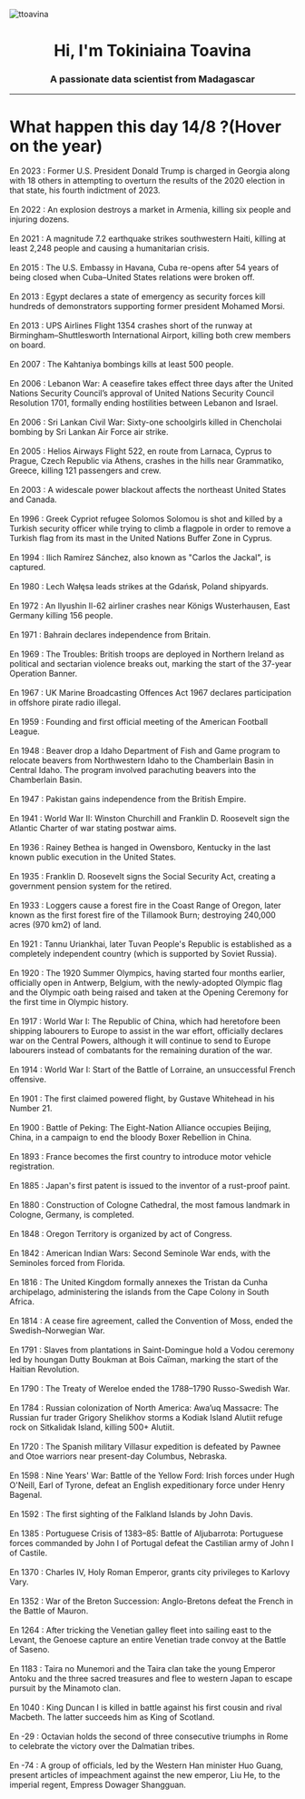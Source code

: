 
<p align="left"> <img src="https://komarev.com/ghpvc/?username=ttoavina&label=Profile%20views&color=0e75b6&style=flat" alt="ttoavina" /> </p>
<h1 align="center">Hi, I'm Tokiniaina Toavina</h1>
<h3 align="center">A passionate data scientist from Madagascar</h3>
    
<hr/>
<h1> What happen this day 14/8 ?(Hover on the year)</h1>

En 2023 : Former U.S. President Donald Trump is charged in Georgia along with 18 others in attempting to overturn the results of the 2020 election in that state, his fourth indictment of 2023.
<br/><br/>
En 2022 : An explosion destroys a market in Armenia, killing six people and injuring dozens.
<br/><br/>
En 2021 : A magnitude 7.2 earthquake strikes southwestern Haiti, killing at least 2,248 people and causing a humanitarian crisis.
<br/><br/>
En 2015 : The U.S. Embassy in Havana, Cuba re-opens after 54 years of being closed when Cuba–United States relations were broken off.
<br/><br/>
En 2013 : Egypt declares a state of emergency as security forces kill hundreds of demonstrators supporting former president Mohamed Morsi.
<br/><br/>
En 2013 : UPS Airlines Flight 1354 crashes short of the runway at Birmingham–Shuttlesworth International Airport, killing both crew members on board.
<br/><br/>
En 2007 : The Kahtaniya bombings kills at least 500 people.
<br/><br/>
En 2006 : Lebanon War: A ceasefire takes effect three days after the United Nations Security Council’s approval of United Nations Security Council Resolution 1701, formally ending hostilities between Lebanon and Israel.
<br/><br/>
En 2006 : Sri Lankan Civil War: Sixty-one schoolgirls killed in Chencholai bombing by Sri Lankan Air Force air strike.
<br/><br/>
En 2005 : Helios Airways Flight 522, en route from Larnaca, Cyprus to Prague, Czech Republic via Athens, crashes in the hills near Grammatiko, Greece, killing 121 passengers and crew.
<br/><br/>
En 2003 : A widescale power blackout affects the northeast United States and Canada.
<br/><br/>
En 1996 : Greek Cypriot refugee Solomos Solomou is shot and killed by a Turkish security officer while trying to climb a flagpole in order to remove a Turkish flag from its mast in the United Nations Buffer Zone in Cyprus.
<br/><br/>
En 1994 : Ilich Ramírez Sánchez, also known as "Carlos the Jackal", is captured.
<br/><br/>
En 1980 : Lech Wałęsa leads strikes at the Gdańsk, Poland shipyards.
<br/><br/>
En 1972 : An Ilyushin Il-62 airliner crashes near Königs Wusterhausen, East Germany killing 156 people.
<br/><br/>
En 1971 : Bahrain declares independence from Britain.
<br/><br/>
En 1969 : The Troubles: British troops are deployed in Northern Ireland as political and sectarian violence breaks out, marking the start of the 37-year Operation Banner.
<br/><br/>
En 1967 : UK Marine Broadcasting Offences Act 1967 declares participation in offshore pirate radio illegal.
<br/><br/>
En 1959 : Founding and first official meeting of the American Football League.
<br/><br/>
En 1948 : Beaver drop a Idaho Department of Fish and Game program to relocate beavers from Northwestern Idaho to the Chamberlain Basin in Central Idaho. The program involved parachuting beavers into the Chamberlain Basin.
<br/><br/>
En 1947 : Pakistan gains independence from the British Empire.
<br/><br/>
En 1941 : World War II: Winston Churchill and Franklin D. Roosevelt sign the Atlantic Charter of war stating postwar aims.
<br/><br/>
En 1936 : Rainey Bethea is hanged in Owensboro, Kentucky in the last known public execution in the United States.
<br/><br/>
En 1935 : Franklin D. Roosevelt signs the Social Security Act, creating a government pension system for the retired.
<br/><br/>
En 1933 : Loggers cause a forest fire in the Coast Range of Oregon, later known as the first forest fire of the Tillamook Burn;  destroying 240,000 acres (970 km2) of land.
<br/><br/>
En 1921 : Tannu Uriankhai, later Tuvan People's Republic is established as a completely independent country (which is supported by Soviet Russia).
<br/><br/>
En 1920 : The 1920 Summer Olympics, having started four months earlier, officially open in Antwerp, Belgium, with the newly-adopted Olympic flag and the Olympic oath being raised and taken at the Opening Ceremony for the first time in Olympic history.
<br/><br/>
En 1917 : World War I: The Republic of China, which had heretofore been shipping labourers to Europe to assist in the war effort, officially declares war on the Central Powers, although it will continue to send to Europe labourers instead of combatants for the remaining duration of the war.
<br/><br/>
En 1914 : World War I: Start of the Battle of Lorraine, an unsuccessful French offensive.
<br/><br/>
En 1901 : The first claimed powered flight, by Gustave Whitehead in his Number 21.
<br/><br/>
En 1900 : Battle of Peking: The Eight-Nation Alliance occupies Beijing, China, in a campaign to end the bloody Boxer Rebellion in China.
<br/><br/>
En 1893 : France becomes the first country to introduce motor vehicle registration.
<br/><br/>
En 1885 : Japan's first patent is issued to the inventor of a rust-proof paint.
<br/><br/>
En 1880 : Construction of Cologne Cathedral, the most famous landmark in Cologne, Germany, is completed.
<br/><br/>
En 1848 : Oregon Territory is organized by act of Congress.
<br/><br/>
En 1842 : American Indian Wars: Second Seminole War ends, with the Seminoles forced from Florida.
<br/><br/>
En 1816 : The United Kingdom formally annexes the Tristan da Cunha archipelago, administering the islands from the Cape Colony in South Africa.
<br/><br/>
En 1814 : A cease fire agreement, called the Convention of Moss, ended the Swedish–Norwegian War.
<br/><br/>
En 1791 : Slaves from plantations in Saint-Domingue hold a Vodou ceremony led by houngan Dutty Boukman at Bois Caïman, marking the start of the Haitian Revolution.
<br/><br/>
En 1790 : The Treaty of Wereloe ended the 1788–1790 Russo-Swedish War.
<br/><br/>
En 1784 : Russian colonization of North America: Awa’uq Massacre: The Russian fur trader Grigory Shelikhov storms a Kodiak Island Alutiit refuge rock on Sitkalidak Island, killing 500+ Alutiit.
<br/><br/>
En 1720 : The Spanish military Villasur expedition is defeated by Pawnee and Otoe warriors near present-day Columbus, Nebraska.
<br/><br/>
En 1598 : Nine Years' War: Battle of the Yellow Ford: Irish forces under Hugh O'Neill, Earl of Tyrone, defeat an English expeditionary force under Henry Bagenal.
<br/><br/>
En 1592 : The first sighting of the Falkland Islands by John Davis.
<br/><br/>
En 1385 : Portuguese Crisis of 1383–85: Battle of Aljubarrota: Portuguese forces commanded by John I of Portugal defeat the Castilian army of John I of Castile.
<br/><br/>
En 1370 : Charles IV, Holy Roman Emperor, grants city privileges to Karlovy Vary.
<br/><br/>
En 1352 : War of the Breton Succession: Anglo-Bretons defeat the French in the Battle of Mauron.
<br/><br/>
En 1264 : After tricking the Venetian galley fleet into sailing east to the Levant, the Genoese capture an entire Venetian trade convoy at the Battle of Saseno.
<br/><br/>
En 1183 : Taira no Munemori and the Taira clan take the young Emperor Antoku and the three sacred treasures and flee to western Japan to escape pursuit by the Minamoto clan.
<br/><br/>
En 1040 : King Duncan I is killed in battle against his first cousin and rival Macbeth. The latter succeeds him as King of Scotland.
<br/><br/>
En -29 : Octavian holds the second of three consecutive triumphs in Rome to celebrate the victory over the Dalmatian tribes.
<br/><br/>
En -74 : A group of officials, led by the Western Han minister Huo Guang, present articles of impeachment against the new emperor, Liu He, to the imperial regent, Empress Dowager Shangguan.
<br/><br/>
